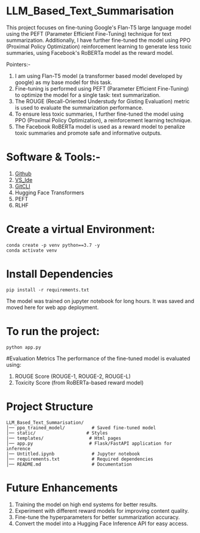 # LLM_Based_Text_Summarisation
This project focuses on fine-tuning Google's Flan-T5 large language model using the PEFT (Parameter Efficient Fine-Tuning) technique for text summarization. Additionally, I have further fine-tuned the model using PPO (Proximal Policy Optimization) reinforcement learning to generate less toxic summaries, using Facebook's RoBERTa model as the reward model.



Pointers:-
1. I am using Flan-T5 model (a transformer based model developed by google) as my base model for this task.
2. Fine-tuning is performed using PEFT (Parameter Efficient Fine-Tuning) to optimize the model for a single task: text summarization.
3. The ROUGE (Recall-Oriented Understudy for Gisting Evaluation) metric is used to evaluate the summarization performance.
4. To ensure less toxic summaries, I further fine-tuned the model using PPO (Proximal Policy Optimization), a reinforcement learning technique.
5. The Facebook RoBERTa model is used as a reward model to penalize toxic summaries and promote safe and informative outputs.  

# Software & Tools:-
1. [Github](https://github.com/)
2. [VS_Ide](https://code.visualstudio.com/)
3. [GitCLI](https://git-scm.com/book/en/v2/Getting-Started-The-Command-Line)
4. Hugging Face Transformers
5. PEFT
6. RLHF


# Create a virtual Environment:
```
conda create -p venv python==3.7 -y 
conda activate venv
```

# Install Dependencies
```
pip install -r requirements.txt
```
The model was trained on jupyter notebook for long hours. It was saved and moved here for web app deployment.

# To run the project:
```
python app.py
```
#Evaluation Metrics
The performance of the fine-tuned model is evaluated using:
1. ROUGE Score (ROUGE-1, ROUGE-2, ROUGE-L)
2. Toxicity Score (from RoBERTa-based reward model)

# Project Structure
```
LLM_Based_Text_Summarisation/
│── ppo_trained_model/          # Saved fine-tuned model
│── static/                   # Styles
|── templates/                 # Html pages
│── app.py                     # Flask/FastAPI application for inference
│── Untitled.ipynb              # Jupyter notebook
│── requirements.txt            # Required dependencies
│── README.md                   # Documentation
```

# Future Enhancements
1. Training the model on high end systems for better results.
2. Experiment with different reward models for improving content quality.
3. Fine-tune the hyperparameters for better summarization accuracy.
4. Convert the model into a Hugging Face Inference API for easy access.



